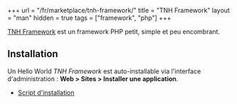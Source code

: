 +++
url = "/fr/marketplace/tnh-framework/"
title = "TNH Framework"
layout = "man"
hidden = true
tags = ["framework", "php"]
+++

[TNH Framework](https://github.com/tnhfw/tnh-fw) est un framework PHP petit, simple et peu encombrant.

## Installation

Un Hello World *TNH Framework* est auto-installable via l'interface d'administration : **Web > Sites > Installer une application**.

- [Script d'installation](https://admin.alwaysdata.com/site/application/script/84/detail/)
